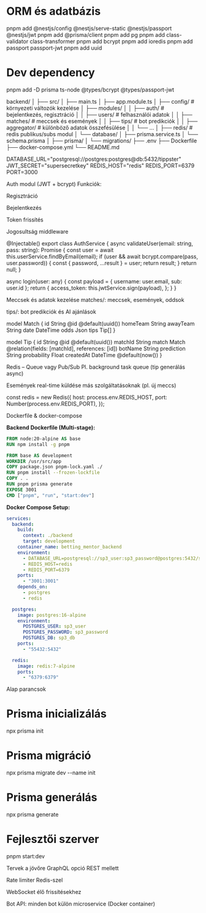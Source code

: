 # ORM és adatbázis
pnpm add @nestjs/config @nestjs/serve-static @nestjs/passport @nestjs/jwt
pnpm add @prisma/client
pnpm add pg
pnpm add class-validator class-transformer
pnpm add bcrypt
pnpm add ioredis
pnpm add passport passport-jwt
pnpm add uuid

# Dev dependency
pnpm add -D prisma ts-node @types/bcrypt @types/passport-jwt

backend/
│
├── src/
│   ├── main.ts
│   ├── app.module.ts
│   ├── config/                # környezeti változók kezelése
│   ├── modules/
│   │   ├── auth/              # bejelentkezés, regisztráció
│   │   ├── users/             # felhasználói adatok
│   │   ├── matches/           # meccsek és események
│   │   ├── tips/              # bot predikciók
│   │   ├── aggregator/        # különböző adatok összefésülése
│   │   └── ...
│   ├── redis/                 # redis publikus/subs modul
│   └── database/
│       ├── prisma.service.ts
│       └── schema.prisma
│
├── prisma/
│   └── migrations/
├── .env
├── Dockerfile
├── docker-compose.yml
└── README.md

DATABASE_URL="postgresql://postgres:postgres@db:5432/tippster"
JWT_SECRET="supersecretkey"
REDIS_HOST="redis"
REDIS_PORT=6379
PORT=3000


 Auth modul (JWT + bcrypt)
Funkciók:

Regisztráció

Bejelentkezés

Token frissítés

Jogosultság middleware

@Injectable()
export class AuthService {
  async validateUser(email: string, pass: string): Promise<any> {
    const user = await this.userService.findByEmail(email);
    if (user && await bcrypt.compare(pass, user.password)) {
      const { password, ...result } = user;
      return result;
    }
    return null;
  }

  async login(user: any) {
    const payload = { username: user.email, sub: user.id };
    return {
      access_token: this.jwtService.sign(payload),
    };
  }
}

Meccsek és adatok kezelése
matches/: meccsek, események, oddsok

tips/: bot predikciók és AI ajánlások

model Match {
  id        String   @id @default(uuid())
  homeTeam  String
  awayTeam  String
  date      DateTime
  odds      Json
  tips      Tip[]
}

model Tip {
  id        String   @id @default(uuid())
  matchId   String
  match     Match    @relation(fields: [matchId], references: [id])
  botName   String
  prediction String
  probability Float
  createdAt DateTime @default(now())
}

Redis – Queue vagy Pub/Sub
Pl. background task queue (tip generálás async)

Események real-time küldése más szolgáltatásoknak (pl. új meccs)

const redis = new Redis({
  host: process.env.REDIS_HOST,
  port: Number(process.env.REDIS_PORT),
});


Dockerfile & docker-compose

**Backend Dockerfile (Multi-stage):**
```dockerfile
FROM node:20-alpine AS base
RUN npm install -g pnpm

FROM base AS development
WORKDIR /usr/src/app
COPY package.json pnpm-lock.yaml ./
RUN pnpm install --frozen-lockfile
COPY . .
RUN pnpm prisma generate
EXPOSE 3001
CMD ["pnpm", "run", "start:dev"]
```

**Docker Compose Setup:**
```yaml
services:
  backend:
    build:
      context: ./backend
      target: development
    container_name: betting_mentor_backend
    environment:
      - DATABASE_URL=postgresql://sp3_user:sp3_password@postgres:5432/sp3_db?schema=public
      - REDIS_HOST=redis
      - REDIS_PORT=6379
    ports:
      - "3001:3001"
    depends_on:
      - postgres
      - redis

  postgres:
    image: postgres:16-alpine
    environment:
      POSTGRES_USER: sp3_user
      POSTGRES_PASSWORD: sp3_password
      POSTGRES_DB: sp3_db
    ports:
      - "55432:5432"

  redis:
    image: redis:7-alpine
    ports:
      - "6379:6379"
```

Alap parancsok
# Prisma inicializálás
npx prisma init

# Prisma migráció
npx prisma migrate dev --name init

# Prisma generálás
npx prisma generate

# Fejlesztői szerver
pnpm start:dev


Tervek a jövőre
GraphQL opció REST mellett

Rate limiter Redis-szel

WebSocket élő frissítésekhez

Bot API: minden bot külön microservice (Docker container)

